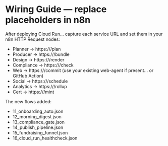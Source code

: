 # Wiring Guide — replace placeholders in n8n
After deploying Cloud Run… capture each service URL and set them in your n8n HTTP Request nodes:

- Planner → https://<planner-url>/plan
- Producer → https://<producer-url>/bundle
- Design → https://<design-url>/render
- Compliance → https://<compliance-url>/check
- Web → https://<web-url>/commit  (use your existing web-agent if present… or GitHub Action)
- Social → https://<social-url>/schedule
- Analytics → https://<analytics-url>/rollup
- Cert → https://<cert-url>/mint

The new flows added:
- 11_onboarding_auto.json
- 12_morning_digest.json
- 13_compliance_gate.json
- 14_publish_pipeline.json
- 15_fundraising_funnel.json
- 16_cloud_run_healthcheck.json
